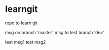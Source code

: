 # learngit

repo to learn git

msg on branch 'master'
msg to test branch 'dev'

test msg1
test msg2
